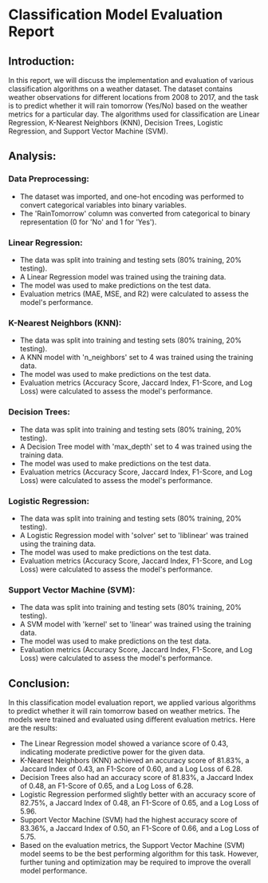 # Classification Model Evaluation Report

## Introduction:

In this report, we will discuss the implementation and evaluation of various classification algorithms on a weather dataset. The dataset contains weather observations for different locations from 2008 to 2017, and the task is to predict whether it will rain tomorrow (Yes/No) based on the weather metrics for a particular day. The algorithms used for classification are Linear Regression, K-Nearest Neighbors (KNN), Decision Trees, Logistic Regression, and Support Vector Machine (SVM).

## Analysis:

### Data Preprocessing:
- The dataset was imported, and one-hot encoding was performed to convert categorical variables into binary variables.
- The 'RainTomorrow' column was converted from categorical to binary representation (0 for 'No' and 1 for 'Yes').

### Linear Regression:
- The data was split into training and testing sets (80% training, 20% testing).
- A Linear Regression model was trained using the training data.
- The model was used to make predictions on the test data.
- Evaluation metrics (MAE, MSE, and R2) were calculated to assess the model's performance.

### K-Nearest Neighbors (KNN):
- The data was split into training and testing sets (80% training, 20% testing).
- A KNN model with 'n_neighbors' set to 4 was trained using the training data.
- The model was used to make predictions on the test data.
- Evaluation metrics (Accuracy Score, Jaccard Index, F1-Score, and Log Loss) were calculated to assess the model's performance.

### Decision Trees:
- The data was split into training and testing sets (80% training, 20% testing).
- A Decision Tree model with 'max_depth' set to 4 was trained using the training data.
- The model was used to make predictions on the test data.
- Evaluation metrics (Accuracy Score, Jaccard Index, F1-Score, and Log Loss) were calculated to assess the model's performance.

### Logistic Regression:
- The data was split into training and testing sets (80% training, 20% testing).
- A Logistic Regression model with 'solver' set to 'liblinear' was trained using the training data.
- The model was used to make predictions on the test data.
- Evaluation metrics (Accuracy Score, Jaccard Index, F1-Score, and Log Loss) were calculated to assess the model's performance.

### Support Vector Machine (SVM):
- The data was split into training and testing sets (80% training, 20% testing).
- A SVM model with 'kernel' set to 'linear' was trained using the training data.
- The model was used to make predictions on the test data.
- Evaluation metrics (Accuracy Score, Jaccard Index, F1-Score, and Log Loss) were calculated to assess the model's performance.

## Conclusion:

In this classification model evaluation report, we applied various algorithms to predict whether it will rain tomorrow based on weather metrics. The models were trained and evaluated using different evaluation metrics. Here are the results:

- The Linear Regression model showed a variance score of 0.43, indicating moderate predictive power for the given data.
- K-Nearest Neighbors (KNN) achieved an accuracy score of 81.83%, a Jaccard Index of 0.43, an F1-Score of 0.60, and a Log Loss of 6.28.
- Decision Trees also had an accuracy score of 81.83%, a Jaccard Index of 0.48, an F1-Score of 0.65, and a Log Loss of 6.28.
- Logistic Regression performed slightly better with an accuracy score of 82.75%, a Jaccard Index of 0.48, an F1-Score of 0.65, and a Log Loss of 5.96.
- Support Vector Machine (SVM) had the highest accuracy score of 83.36%, a Jaccard Index of 0.50, an F1-Score of 0.66, and a Log Loss of 5.75.
- Based on the evaluation metrics, the Support Vector Machine (SVM) model seems to be the best performing algorithm for this task. However, further tuning and optimization may be required to improve the overall model performance.
